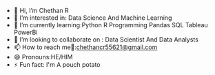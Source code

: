 - 👋 Hi, I’m Chethan R
- 👀 I’m interested in: Data Science And Machine Learning 
- 🌱 I’m currently learning:Python R Programming Pandas SQL Tableau PowerBi 
- 💞️ I’m looking to collaborate on : Data Scientist And Data Analysts
- 📫 How to reach me📧:chethancr55621@gmail.com
- 😄 Pronouns:HE/HIM
- ⚡ Fun fact: I'm A pouch potato


<!---
chethancr13/chethancr13 is a ✨ special ✨ repository because its `README.md` (this file) appears on your GitHub profile.
You can click the Preview link to take a look at your changes.
--->
